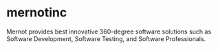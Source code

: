 # mernotinc
Mernot provides best innovative 360-degree software solutions such as Software Development, Software Testing, and Software Professionals.
